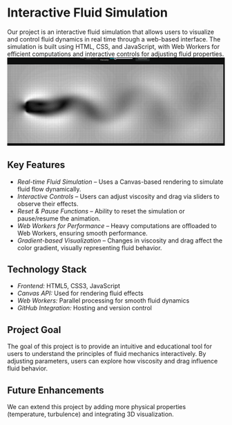 # Interactive Fluid Simulation

Our project is an interactive fluid simulation that allows users to visualize and control fluid dynamics in real time through a web-based interface. The simulation is built using HTML, CSS, and JavaScript, with Web Workers for efficient computations and interactive controls for adjusting fluid properties.
![alt text](ImageDemo.png)
## Key Features
- *Real-time Fluid Simulation* – Uses a Canvas-based rendering to simulate fluid flow dynamically.
- *Interactive Controls* – Users can adjust viscosity and drag via sliders to observe their effects.
- *Reset & Pause Functions* – Ability to reset the simulation or pause/resume the animation.
- *Web Workers for Performance* – Heavy computations are offloaded to Web Workers, ensuring smooth performance.
- *Gradient-based Visualization* – Changes in viscosity and drag affect the color gradient, visually representing fluid behavior.

## Technology Stack
- *Frontend:* HTML5, CSS3, JavaScript
- *Canvas API:* Used for rendering fluid effects
- *Web Workers:* Parallel processing for smooth fluid dynamics
- *GitHub Integration:* Hosting and version control

## Project Goal
The goal of this project is to provide an intuitive and educational tool for users to understand the principles of fluid mechanics interactively. By adjusting parameters, users can explore how viscosity and drag influence fluid behavior.

## Future Enhancements
We can extend this project by adding more physical properties (temperature, turbulence) and integrating 3D visualization.